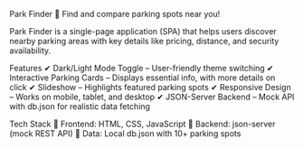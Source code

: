 Park Finder
🚗 Find and compare parking spots near you!

Park Finder is a single-page application (SPA) that helps users discover nearby parking areas with key details like pricing, distance, and security availability.

Features
✔ Dark/Light Mode Toggle – User-friendly theme switching
✔ Interactive Parking Cards – Displays essential info, with more details on click
✔ Slideshow – Highlights featured parking spots
✔ Responsive Design – Works on mobile, tablet, and desktop
✔ JSON-Server Backend – Mock API with db.json for realistic data fetching

Tech Stack
🔹 Frontend: HTML, CSS, JavaScript
🔹 Backend: json-server (mock REST API)
🔹 Data: Local db.json with 10+ parking spots